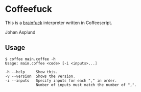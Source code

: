 # Coffeefuck
This is a [brainfuck](http://esolangs.org/wiki/Brainfuck) interpreter written in Coffeescript.

Johan Asplund
## Usage
```
$ coffee main.coffee -h
Usage: main.coffee <code> [-i <inputs>...]

-h --help     Show this.
-v --version  Shows the version.
-i --inputs   Specify inputs for each "," in order.
              Number of inputs must match the number of ",".
```
